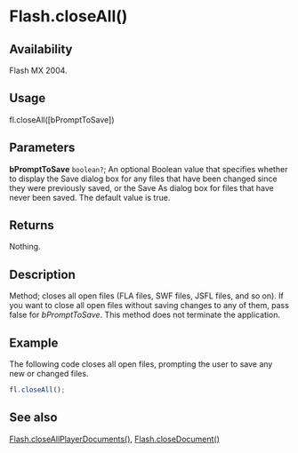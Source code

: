 # Flash.closeAll()

## Availability

Flash MX 2004.

## Usage

fl.closeAll([bPromptToSave])

## Parameters

**bPromptToSave** `boolean?`; An optional Boolean value that specifies whether to display the Save dialog box for any files that have been changed since they were previously saved, or the Save As dialog box for files that have never been saved. The default value is true.

## Returns

Nothing.

## Description

Method; closes all open files (FLA files, SWF files, JSFL files, and so on). If you want to close all open files without saving changes to any of them, pass false for *bPromptToSave*. This method does not terminate the application.

## Example

The following code closes all open files, prompting the user to save any new or changed files.

```javascript
fl.closeAll();
```

## See also

[Flash.closeAllPlayerDocuments()](../Flash_object/Flash8.md), [Flash.closeDocument()](../Flash_object/Flash9.md)
